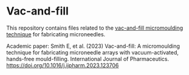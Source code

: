 # Vac-and-fill

This repository contains files related to the [vac-and-fill micromoulding technique](https://doi.org/10.1016/j.ijpharm.2023.123706) for fabricating microneedles.

Academic paper: Smith E, et al. (2023) Vac-and-fill: A micromoulding technique for fabricating microneedle arrays with vacuum-activated, hands-free mould-filling. International Journal of Pharmaceutics. https://doi.org/10.1016/j.ijpharm.2023.123706
